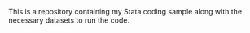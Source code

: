 This is a repository containing my Stata coding sample along with the necessary datasets to run the code.
